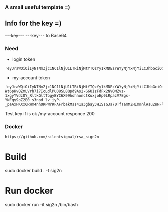 ### A small useful template =)


## Info for the key =)
---key---
---key---
to Base64


### Need
- login token

```
'eyJraWQiOiIyNTNmZjc1NC1lNjU1LTRiNjMtYTQzYy1kMDEzYWYyNjYxNjYiLCJhbGciOiJSUzI1NiJ9.eyJpc3MiOiJwb3J0c3dpZ2dlciIsInN1YiI6IndpZW5lciIsImV4cCI6MTY1NTg5MDU3NH0.iDlTP_WXGNJepVbPTRnT5mKHgSoojI6X8V6QYczDPWjgZgqIPH5RFnnr2orq17YSJmPAFNqtxuLwfjNdPOP93sTAHOCuBKtYlzmff9tXYm0c6VW8Elu4r6IDSyVD2sNKHJhamtf7e2GVhNeyfHvLO9J_Bl8nw_jtBOAshg0LErA_G9RULvbYMmLpHKXX2M5HpqY7loPa4Eb9uxdKjQtWFxyWg1Tf4fBCpZJWxRb5CJW90Urn4VGftbNDNYQqPDFyVFLEAfi5kGFDJUqrldF4Xb6_gGDNgN6kdO_RRf0EQQStd2tXlZcLoKFiZWA9NA0QhBKU1e8N_fXOGdkWsyoIEw'
```
- my-account token

```
'eyJraWQiOiIyNTNmZjc1NC1lNjU1LTRiNjMtYTQzYy1kMDEzYWYyNjYxNjYiLCJhbGciOiJSUzI1NiJ9.eyJpc3MiOiJwb3J0c3dpZ2dlciIsInN1YiI6IndpZW5lciIsImV4cCI6MTY1NTg5MDU2NX0.QVy15MbqFXF_87vmW_ed7eXuBWISMFrRrAaUJ9Frvj4FtTbNJ7GkEC-Wt6pHvQZmLVrh7i7IcLdlPU08SL8Qpd9As2-G6UIzFdFx2NVOMZvz-1xgyYVdzOY_RltkGltTbgyBYC6X99hohhonctKuxjoEp0LRpazV7Egs-YNFqy9oZ2E0_s3nod_lv_iyP-_paAxPKXx6RWm4nhORFWrRFAFrbakMss41a3gbay3HISsGJa70TfTamMZHImmhlAsu2nHFl7NpRMCLPwqbd8weVOeDFuiv2OtXTDM8e8O3fDQtxGZZZ9e_tzuSJWQXH3vBl2KTINGdBSKFiDeXJbqr0g'
```

Test key if is ok
/my-account 
responce 200


### Docker

```URL
https://github.com/silentsignal/rsa_sign2n
```

# Build
sudo docker build . -t sig2n

# Run docker
sudo docker run -it sig2n /bin/bash

